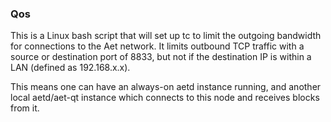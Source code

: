 ### Qos ###

This is a Linux bash script that will set up tc to limit the outgoing bandwidth for connections to the Aet network. It limits outbound TCP traffic with a source or destination port of 8833, but not if the destination IP is within a LAN (defined as 192.168.x.x).

This means one can have an always-on aetd instance running, and another local aetd/aet-qt instance which connects to this node and receives blocks from it.

